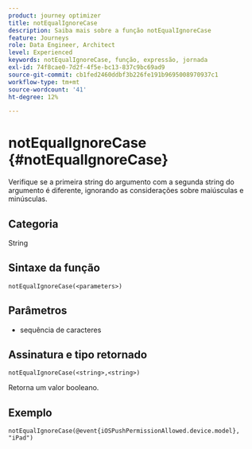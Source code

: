 ```yaml
---
product: journey optimizer
title: notEqualIgnoreCase
description: Saiba mais sobre a função notEqualIgnoreCase
feature: Journeys
role: Data Engineer, Architect
level: Experienced
keywords: notEqualIgnoreCase, função, expressão, jornada
exl-id: 74f8cae0-7d2f-4f5e-bc13-837c9bc69ad9
source-git-commit: cb1fed2460ddbf3b226fe191b9695008970937c1
workflow-type: tm+mt
source-wordcount: '41'
ht-degree: 12%

---
```


# notEqualIgnoreCase {#notEqualIgnoreCase}

Verifique se a primeira string do argumento com a segunda string do argumento é diferente, ignorando as considerações sobre maiúsculas e minúsculas.

## Categoria

String

## Sintaxe da função

`notEqualIgnoreCase(<parameters>)`

## Parâmetros

* sequência de caracteres

## Assinatura e tipo retornado

`notEqualIgnoreCase(<string>,<string>)`

Retorna um valor booleano.

## Exemplo

`notEqualIgnoreCase(@event{iOSPushPermissionAllowed.device.model}, "iPad")`
